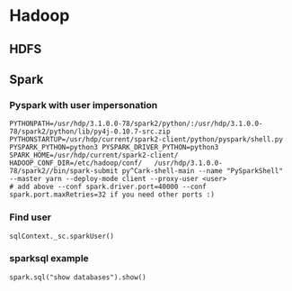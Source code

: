 # Hadoop

## HDFS


## Spark

### Pyspark with user impersonation

```
PYTHONPATH=/usr/hdp/3.1.0.0-78/spark2/python/:/usr/hdp/3.1.0.0-78/spark2/python/lib/py4j-0.10.7-src.zip PYTHONSTARTUP=/usr/hdp/current/spark2-client/python/pyspark/shell.py PYSPARK_PYTHON=python3 PYSPARK_DRIVER_PYTHON=python3 SPARK_HOME=/usr/hdp/current/spark2-client/ HADOOP_CONF_DIR=/etc/hadoop/conf/   /usr/hdp/3.1.0.0-78/spark2//bin/spark-submit py^Cark-shell-main --name "PySparkShell"  --master yarn --deploy-mode client --proxy-user <user>
# add above --conf spark.driver.port=40000 --conf spark.port.maxRetries=32 if you need other ports :)

```

### Find user 

```
sqlContext._sc.sparkUser()
```

### sparksql example

```
spark.sql("show databases").show()
```